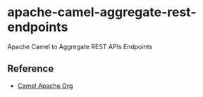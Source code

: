 # apache-camel-aggregate-rest-endpoints
Apache Camel to Aggregate REST APIs Endpoints

## Reference

<ul>
 <li>
     <a href="https://camel.apache.org/"> Camel Apache Org</a>
  </li>
</ul>

